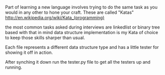 Part of learning a new language involves trying to do the same task as you would in any other to hone your craft. These are called "Katas" http://en.wikipedia.org/wiki/Kata_(programming) 

the most common tasks asked during interviews are linkedlist or binary tree based with that in mind data structure implementation is my Kata of choice to keep those skills sharper than usual. 


Each file represents a different data structure type and has a little tester for showing it off in action. 

After synching it down run the tester.py file to get all the testers up and running. 

